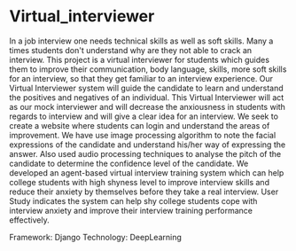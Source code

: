 # Virtual_interviewer

In a job interview one needs technical skills as well as soft skills. Many a times 
students don't understand why are they not able to crack an interview. This 
project is a virtual interviewer for students which guides them to improve their 
communication, body language, skills, more soft skills for an interview, so that 
they get familiar to an interview experience. Our Virtual Interviewer system 
will guide the candidate to learn and understand the positives and negatives of 
an individual. This Virtual Interviewer will act as our mock interviewer and will 
decrease the anxiousness in students with regards to interview and will give a 
clear idea for an interview.
We seek to create a website where students can login and understand the areas 
of improvement. We have use image processing algorithm to note the facial 
expressions of the candidate and understand his/her way of expressing the 
answer. Also used audio processing techniques to analyse the pitch of the 
candidate to determine the confidence level of the candidate.
We developed an agent-based virtual interview training system which can help 
college students with high shyness level to improve interview skills and reduce 
their anxiety by themselves before they take a real interview. User Study 
indicates the system can help shy college students cope with interview anxiety 
and improve their interview training performance effectively.

Framework: Django
Technology: DeepLearning
